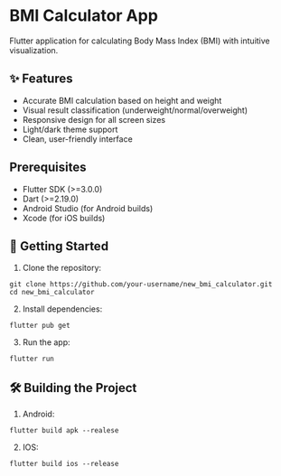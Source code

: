 # BMI Calculator App

Flutter application for calculating Body Mass Index (BMI) with intuitive visualization.


## ✨ Features

  - Accurate BMI calculation based on height and weight
  - Visual result classification (underweight/normal/overweight)
  - Responsive design for all screen sizes
  - Light/dark theme support
  - Clean, user-friendly interface


## Prerequisites

  - Flutter SDK (>=3.0.0)
  - Dart (>=2.19.0)
  - Android Studio (for Android builds)
  - Xcode (for iOS builds)


## 🚀 Getting Started

  1. Clone the repository:
   
    git clone https://github.com/your-username/new_bmi_calculator.git
    cd new_bmi_calculator
    
  2. Install dependencies:
  
    flutter pub get
    
  3. Run the app:
  
    flutter run
    

## 🛠 Building the Project 

  1. Android:
  
    flutter build apk --realese
    
  2. IOS: 
    
    flutter build ios --release


